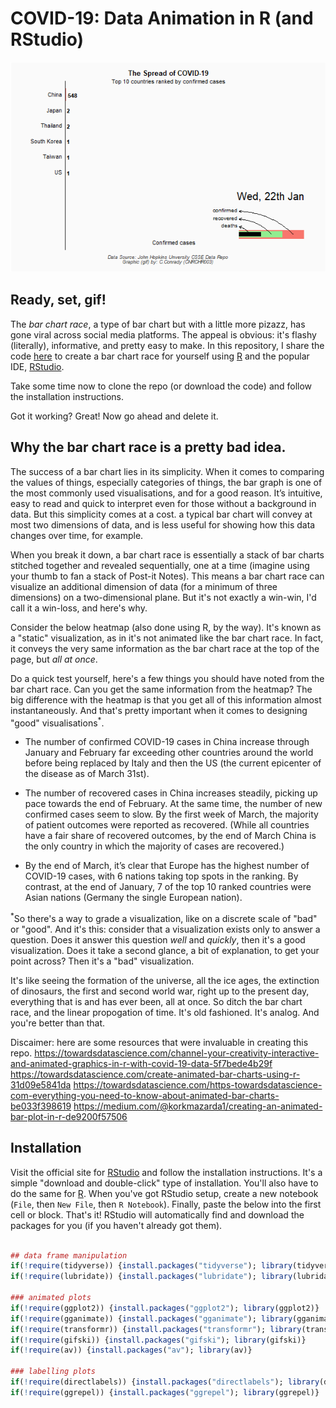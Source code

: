 # COVID-19: Data Animation in R (and RStudio)

<p align="center">
  <img src="assets/A3_COV19_Rviz3.gif" alt="animated"/>
</p>

## Ready, set, gif!

The _bar chart race_, a type of bar chart but with a little more pizazz, has gone viral across social media platforms. The appeal is obvious: it's flashy (literally), informative, and pretty easy to make. In this repository, I share the code [here](https://github.com/cconrady/Data-Animation-in-R/tree/main/code) to create a bar chart race for yourself using [R](https://www.r-project.org/) and the popular IDE, [RStudio](https://www.rstudio.com/products/rstudio/).

Take some time now to clone the repo (or download the code) and follow the installation instructions.

Got it working? Great! Now go ahead and delete it.

## Why the bar chart race is a pretty bad idea.

The success of a bar chart lies in its simplicity. When it comes to comparing the values of things, especially categories of things, the bar graph is one of the most commonly used visualisations, and for a good reason. It’s intuitive, easy to read and quick to interpret even for those without a background in data. But this simplicity comes at a cost. a typical bar chart will
convey at most two dimensions of data, and is less useful for showing how this data changes over time, for example.

When you break it down, a bar chart race is essentially a stack of bar charts stitched together and revealed sequentially, one at a time (imagine using your thumb to fan a stack of Post-it Notes). This means a bar chart race can visualize an additional dimension of data (for a minimum of three dimensions) on a two-dimensional plane. But it's not exactly a win-win, I'd call it a win-loss, and here's why.

Consider the below heatmap (also done using R, by the way). It's known as a "static" visualization, as in it's not animated like the bar chart race. In fact, it conveys the very same information as the bar chart race at the top of the page, but *all at once*.

Do a quick test yourself, here's a few things you should have noted from the bar chart race. Can you get the same information from the heatmap? The big difference with the heatmap is that you get all of this information almost instantaneously. And that's pretty important when it comes to designing "good" visualisations<sup>\*</sup>. 

- The number of confirmed COVID-19 cases in China increase through January and February far exceeding other countries around the world before being replaced by Italy and then the US (the current epicenter of the disease as of March 31st).

- The number of recovered cases in China increases steadily, picking up pace towards the end of February. At the same time, the number of new confirmed cases seem to slow. By the first week of March, the majority of patient outcomes were reported as recovered. (While all countries have a fair share of recovered outcomes, by the end of March China is the only country in which the majority of cases are recovered.)

- By the end of March, it’s clear that Europe has the highest number of COVID-19 cases, with 6 nations taking top spots in the ranking. By contrast, at the end of January, 7 of the top 10 ranked countries were Asian nations (Germany the single European nation).

<sup>\*</sup>So there's a way to grade a visualization, like on a discrete scale of "bad" or "good". And it's this: consider that a visualization exists only to answer a question. Does it answer this question *well* and *quickly*, then it's a good visualization. Does it take a second glance, a bit of explanation, to get your point across? Then it's a "bad" visualization.

It's like seeing the formation of the universe, all the ice ages, the extinction of dinosaurs, the first and second world war, right up to the present day, everything that is and has ever been, all at once. So ditch the bar chart race, and the linear propogation of time. It's old fashioned. It's analog. And you're better than that.

Discaimer: here are some resources that were invaluable in creating this repo.
https://towardsdatascience.com/channel-your-creativity-interactive-and-animated-graphics-in-r-with-covid-19-data-5f7bede4b29f
https://towardsdatascience.com/create-animated-bar-charts-using-r-31d09e5841da
https://towardsdatascience.com/https-towardsdatascience-com-everything-you-need-to-know-about-animated-bar-charts-be033f398619
https://medium.com/@korkmazarda1/creating-an-animated-bar-plot-in-r-de9200f57506

## Installation

Visit the official site for [RStudio](https://www.rstudio.com/products/rstudio/) and follow the installation instructions. It's a simple "download and double-click" type of installation. You'll also have to do the same for [R](https://www.r-project.org/). When you've got RStudio setup, create a new notebook (`File`, then `New File`, then `R Notebook`). Finally, paste the below into the first cell or block. That's it! RStudio will automatically find and download the packages for you (if you haven't already got them).

```r

## data frame manipulation
if(!require(tidyverse)) {install.packages("tidyverse"); library(tidyverse)}
if(!require(lubridate)) {install.packages("lubridate"); library(lubridate)}

### animated plots
if(!require(ggplot2)) {install.packages("ggplot2"); library(ggplot2)}
if(!require(gganimate)) {install.packages("gganimate"); library(gganimate)}
if(!require(transformr)) {install.packages("transformr"); library(transformr)}
if(!require(gifski)) {install.packages("gifski"); library(gifski)}
if(!require(av)) {install.packages("av"); library(av)}

### labelling plots
if(!require(directlabels)) {install.packages("directlabels"); library(directlabels)}
if(!require(ggrepel)) {install.packages("ggrepel"); library(ggrepel)}
  
```
